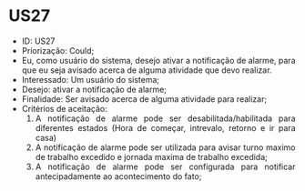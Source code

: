 # US27

<ul>
<li> ID: US27</li>
<li>Priorização: Could;</li>
<li align="justify"> Eu, como usuário do sistema, desejo ativar a notificação de alarme, para que eu seja avisado acerca de alguma atividade que devo realizar.</li>
<li>Interessado: Um usuário do sistema;</li>
<li>Desejo: ativar a notificação de alarme;</li>
<li>Finalidade: Ser avisado acerca de alguma atividade para realizar;</li>
<li align="justify"> Critérios de aceitação:
    <ol>
    <li> A notificação de alarme pode ser desabilitada/habilitada para diferentes estados (Hora de começar, intrevalo, retorno e ir para casa) </li>
    <li> A notificação de alarme pode ser utilizada para avisar turno maximo de trabalho excedido e jornada maxima de trabalho excedida;</li>
    <li> A notificação de alarme pode ser configurada para notificar antecipadamente ao acontecimento do fato;</li>
    </ol>
</ul>